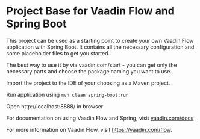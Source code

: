 # Project Base for Vaadin Flow and Spring Boot

This project can be used as a starting point to create your own Vaadin Flow application with Spring Boot.
It contains all the necessary configuration and some placeholder files to get you started.

The best way to use it by via vaadin.com/start - you can get only the necessary parts and choose the package naming you want to use.

Import the project to the IDE of your choosing as a Maven project. 

Run application using
`mvn clean spring-boot:run`

Open http://localhost:8888/ in browser


For documentation on using Vaadin Flow and Spring, visit [vaadin.com/docs](https://vaadin.com/docs/v10/flow/spring/tutorial-spring-basic.html)

For more information on Vaadin Flow, visit https://vaadin.com/flow.
